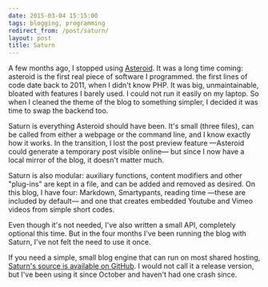 ```yaml
---
date: 2015-03-04 15:15:00
tags: blogging, programming
redirect_from: /post/saturn/
layout: post
title: Saturn
---
```


A few months ago, I stopped using [Asteroid](https://github.com/amyinorbit/Asteroid). It was a long time coming: asteroid is the first real piece of software I programmed. the first lines of code date back to 2011, when I didn't know PHP.  It was big, unmaintainable, bloated with features I barely used. I could not run it easily on my laptop. So when I cleaned the theme of the blog to something simpler, I decided it was time to swap the backend too.

Saturn is everything Asteroid should have been. It's small (three files), can be called from either a webpage or the command line, and I know exactly how it works. In the transition, I lost the post preview feature —Asteroid could generate a temporary post visible online— but since I now have a local mirror of the blog, it doesn't matter much.



Saturn is also modular: auxiliary functions, content modifiers and other "plug-ins" are kept in a file, and can be added and removed as desired. On this blog, I have four: Markdown, Smartypants, reading time —these are included by default— and one that creates embedded Youtube and Vimeo videos from simple short codes.

Even though it's not needed, I've also written a small API, completely optional this time. But in the four months I've been running the blog with Saturn, I've not felt the need to use it once.

If you need a simple, small blog engine that can run on most shared hosting, [Saturn's source is available on GitHub](https://github.com/amyinorbit/saturn-generator). I would not call it a release version, but I've been using it since October and haven't had one crash since.